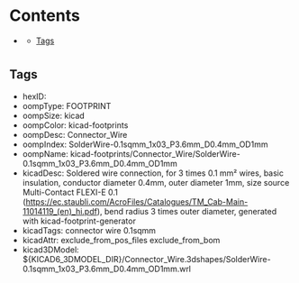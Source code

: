 



Contents
========

* [](#)
	* [Tags](#tags)

# 

## Tags

- hexID: 
- oompType: FOOTPRINT
- oompSize: kicad
- oompColor: kicad-footprints
- oompDesc: Connector_Wire
- oompIndex: SolderWire-0.1sqmm_1x03_P3.6mm_D0.4mm_OD1mm
- oompName: kicad-footprints/Connector_Wire/SolderWire-0.1sqmm_1x03_P3.6mm_D0.4mm_OD1mm
- kicadDesc: Soldered wire connection, for 3 times 0.1 mm² wires, basic insulation, conductor diameter 0.4mm, outer diameter 1mm, size source Multi-Contact FLEXI-E 0.1 (https://ec.staubli.com/AcroFiles/Catalogues/TM_Cab-Main-11014119_(en)_hi.pdf), bend radius 3 times outer diameter, generated with kicad-footprint-generator
- kicadTags: connector wire 0.1sqmm
- kicadAttr: exclude_from_pos_files exclude_from_bom
- kicad3DModel: ${KICAD6_3DMODEL_DIR}/Connector_Wire.3dshapes/SolderWire-0.1sqmm_1x03_P3.6mm_D0.4mm_OD1mm.wrl

